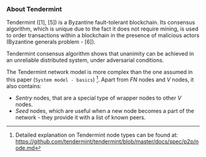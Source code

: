 ### About Tendermint

Tendermint ([1], [5]) is a Byzantine fault-tolerant blockchain. Its consensus algorithm, which is unique due to the fact it does not require mining, is used to order transactions within a blockchain in the presence of malicious actors (Byzantine generals problem - [6]). 

Tendermint consensus algorithm shows that unanimity can be achieved in an unreliable distributed system, under adversarial conditions.

The Tendermint network model is more complex than the one assumed in this paper (`System model - basics`) [^1]. Apart from *FN* nodes and *V* nodes, it also contains: 
* *Sentry* nodes, that are a special type of wrapper nodes to other *V* nodes.
* *Seed* nodes, which are useful when a new node becomes a part of the network - they provide it with a list of known peers.


[^1]: Detailed explanation on Tendermint node types can be found at: <https://github.com/tendermint/tendermint/blob/master/docs/spec/p2p/node.md>



<!--stackedit_data:
eyJoaXN0b3J5IjpbLTc0NDk2NTI0MCwyOTU2MDI2NDgsMjE0Nz
I1ODAxMSwtMTkyMTk0MzcxOCwtMTg5NTc3MzI5NSwtMTExODMy
NTY4OSwxMDY0NDIyNTgxLC02NjM1NjIwMDUsNjQ3MDYxMDMzXX
0=
-->